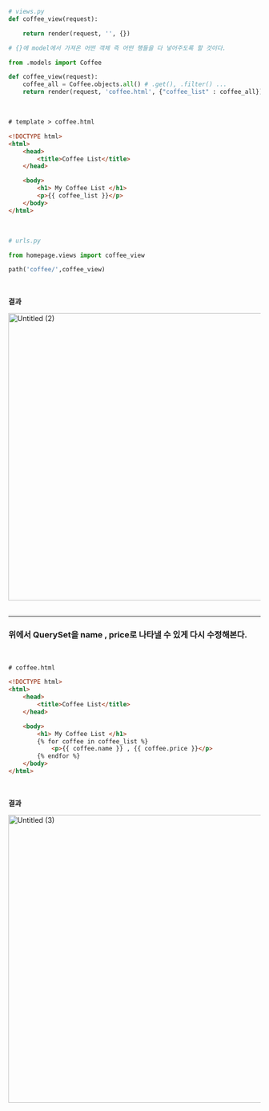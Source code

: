 ```python
# views.py
def coffee_view(request):

    return render(request, '', {})

# {}에 model에서 가져온 어떤 객체 즉 어떤 행들을 다 넣어주도록 할 것이다.

from .models import Coffee

def coffee_view(request):
	coffee_all = Coffee.objects.all() # .get(), .filter() ...
	return render(request, 'coffee.html', {"coffee_list" : coffee_all})
```

<br>

```html
# template > coffee.html

<!DOCTYPE html>
<html>
    <head>
        <title>Coffee List</title>
    </head>

    <body>
        <h1> My Coffee List </h1>
        <p>{{ coffee_list }}</p>
    </body>
</html>
```

<br>

```python
# urls.py

from homepage.views import coffee_view

path('coffee/',coffee_view)
```

<br>

**결과**

<img width="573" alt="Untitled (2)" src="https://github.com/user-attachments/assets/58a9b9d6-9e3c-405f-9b19-8cb3f39ae774">

<br>
<br>

---

### 위에서 QuerySet을 name , price로 나타낼 수 있게 다시 수정해본다.

<br>

```html
# coffee.html

<!DOCTYPE html>
<html>
    <head>
        <title>Coffee List</title>
    </head>

    <body>
        <h1> My Coffee List </h1>
        {% for coffee in coffee_list %}
            <p>{{ coffee.name }} , {{ coffee.price }}</p>
        {% endfor %}
    </body>
</html>
```

<br>

**결과**

<img width="574" alt="Untitled (3)" src="https://github.com/user-attachments/assets/88e18004-aa3d-44cd-b936-3d93e0a25222">